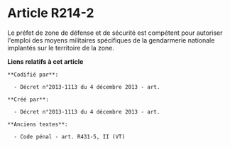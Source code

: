 # Article R214-2

Le préfet de zone de défense et de sécurité est compétent pour autoriser l'emploi des moyens militaires spécifiques de la
gendarmerie nationale implantés sur le territoire de la zone.

**Liens relatifs à cet article**

	**Codifié par**:

	  - Décret n°2013-1113 du 4 décembre 2013 - art.

	**Créé par**:

	  - Décret n°2013-1113 du 4 décembre 2013 - art.

	**Anciens textes**:

	  - Code pénal - art. R431-5, II (VT)
